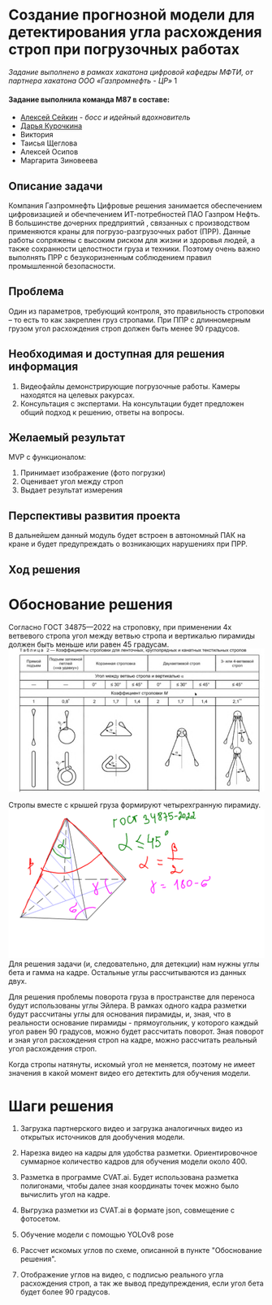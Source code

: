 # Создание прогнозной модели для детектирования угла расхождения строп при погрузочных работах
*Задание выполнено в рамках хакатона цифровой кафедры МФТИ, от партнера хакатона ООО «Газпромнефть - ЦР»* 1

#### Задание выполнила команда М87 в составе:
* [Алексей Сейкин](https://github.com/immelstorun) - *босс и идейный вдохновитель*
* [Дарья Курочкина](https://github.com/DariaShvetsova)
* Виктория
* Таисья Щеглова
* Алексей Осипов
* Маргарита Зиновеева




## Описание задачи

Компания Газпромнефть Цифровые решения занимается обеспечением цифровизацией и обечпечением ИТ-потребностей ПАО Газпром Нефть. В большинстве дочерних предприятий , связанных с производством
применяются краны для погрузо-разгрузочных работ (ПРР). Данные работы сопряжены с высоким риском для жизни и здоровья людей, а также сохранности целостности груза и техники. Поэтому очень важно
выполнять ПРР с безукоризненным соблюдением правил промышленной безопасности.

## Проблема

Один из параметров, требующий контроля, это правильность строповки – то есть то как закреплен груз стропами. При ППР с длинномерным грузом угол расхождения строп должен быть менее 90 градусов.

## Необходимая и доступная для решения информация 

1. Видеофайлы демонстрирующие погрузочные работы. Камеры находятся на целевых ракурсах.
2. Консультация с экспертами. На консультации будет предложен общий подход к решению, ответы на вопросы.

## Желаемый результат

MVP с функционалом:
1. Принимает изображение (фото погрузки)
2. Оценивает угол между строп
3. Выдает результат измерения

## Перспективы развития проекта

В дальнейшем данный модуль будет встроен в автономный ПАК на кране и будет предупреждать о возникающих нарушениях при ПРР.


## Ход решения

# Обоснование решения

Согласно ГОСТ 34875—2022 на строповку, при применении 4х ветвевого стропа угол между ветвью стропа и вертикалью пирамиды должен быть меньше или равен 45 градусам. ![гост](GOST_2022.png)


Стропы вместе с крышей груза формируют четырехгранную пирамиду. ![четырехгранную пирамиду](pyram_v2.0.png)
Для решения задачи (и, следовательно, для детекции) нам нужны углы бета и гамма на кадре. Остальные углы рассчитываются из данных двух.

Для решения проблемы поворота груза в пространстве для переноса будут использованы углы Эйлера.
В рамках одного кадра разметки будут рассчитаны углы для основания пирамиды, и, зная, что в реальности основание пирамиды - прямоугольник, у которого каждый угол равен 90 градусов, можно будет рассчитать поворот. Зная поворот и зная угол расхождения строп на кадре, можно рассчитать реальный угол расхождения строп.

Когда стропы натянуты, искомый угол не меняется, поэтому не имеет значения в какой момент видео его детектить для обучения модели.

# Шаги решения

1. Загрузка партнерского видео и загрузка аналогичных видео из открытых источников для дообучения модели.
   
3. Нарезка видео на кадры для удобства разметки. Ориентировочное суммарное количество кадров для обучения модели около 400.
   
5. Разметка в программе CVAT.ai. Будет использована разметка полигонами, чтобы далее зная координаты точек можно было вычислить угол на кадре.

6. Выгрузка разметки из CVAT.ai в формате json, совмещение с фотосетом.

7. Обучение модели с помощью YOLOv8 pose

8. Рассчет искомых углов по схеме, описанной в пункте "Обоснование решения".

9. Отображение углов на видео, с подписью реального угла расхождения строп, а так же вывод предупреждения, если угол бета будет более 90 градусов.
